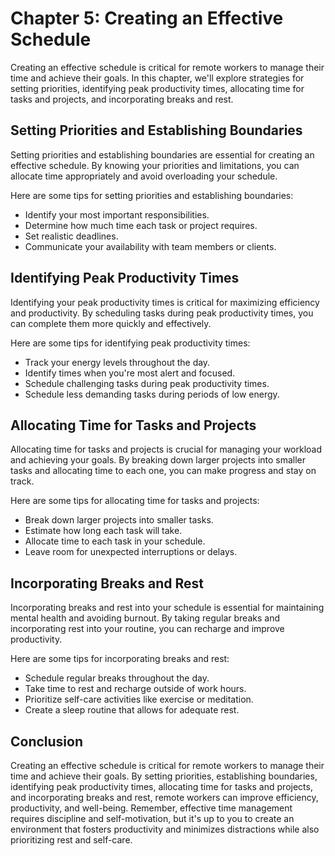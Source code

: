Chapter 5: Creating an Effective Schedule
=========================================

Creating an effective schedule is critical for remote workers to manage their time and achieve their goals. In this chapter, we'll explore strategies for setting priorities, identifying peak productivity times, allocating time for tasks and projects, and incorporating breaks and rest.

Setting Priorities and Establishing Boundaries
----------------------------------------------

Setting priorities and establishing boundaries are essential for creating an effective schedule. By knowing your priorities and limitations, you can allocate time appropriately and avoid overloading your schedule.

Here are some tips for setting priorities and establishing boundaries:

- Identify your most important responsibilities.
- Determine how much time each task or project requires.
- Set realistic deadlines.
- Communicate your availability with team members or clients.

Identifying Peak Productivity Times
-----------------------------------

Identifying your peak productivity times is critical for maximizing efficiency and productivity. By scheduling tasks during peak productivity times, you can complete them more quickly and effectively.

Here are some tips for identifying peak productivity times:

- Track your energy levels throughout the day.
- Identify times when you're most alert and focused.
- Schedule challenging tasks during peak productivity times.
- Schedule less demanding tasks during periods of low energy.

Allocating Time for Tasks and Projects
--------------------------------------

Allocating time for tasks and projects is crucial for managing your workload and achieving your goals. By breaking down larger projects into smaller tasks and allocating time to each one, you can make progress and stay on track.

Here are some tips for allocating time for tasks and projects:

- Break down larger projects into smaller tasks.
- Estimate how long each task will take.
- Allocate time to each task in your schedule.
- Leave room for unexpected interruptions or delays.

Incorporating Breaks and Rest
-----------------------------

Incorporating breaks and rest into your schedule is essential for maintaining mental health and avoiding burnout. By taking regular breaks and incorporating rest into your routine, you can recharge and improve productivity.

Here are some tips for incorporating breaks and rest:

- Schedule regular breaks throughout the day.
- Take time to rest and recharge outside of work hours.
- Prioritize self-care activities like exercise or meditation.
- Create a sleep routine that allows for adequate rest.

Conclusion
----------

Creating an effective schedule is critical for remote workers to manage their time and achieve their goals. By setting priorities, establishing boundaries, identifying peak productivity times, allocating time for tasks and projects, and incorporating breaks and rest, remote workers can improve efficiency, productivity, and well-being. Remember, effective time management requires discipline and self-motivation, but it's up to you to create an environment that fosters productivity and minimizes distractions while also prioritizing rest and self-care.
